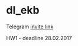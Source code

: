 # dl_ekb

Telegram [invite link](https://t.me/joinchat/AAAAAAsOkLfztm5IqHyetA)

HW1 - deadline 28.02.2017
